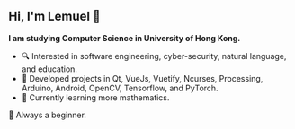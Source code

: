 ## Hi, I'm Lemuel 👋

**I am studying Computer Science in University of Hong Kong.**

- 🔍 Interested in software engineering, cyber-security, natural language, and education.
- 🔭 Developed projects in Qt, VueJs, Vuetify, Ncurses, Processing, Arduino, Android, OpenCV, Tensorflow, and PyTorch.
- 🌱 Currently learning more mathematics.

:beginner: Always a beginner.
